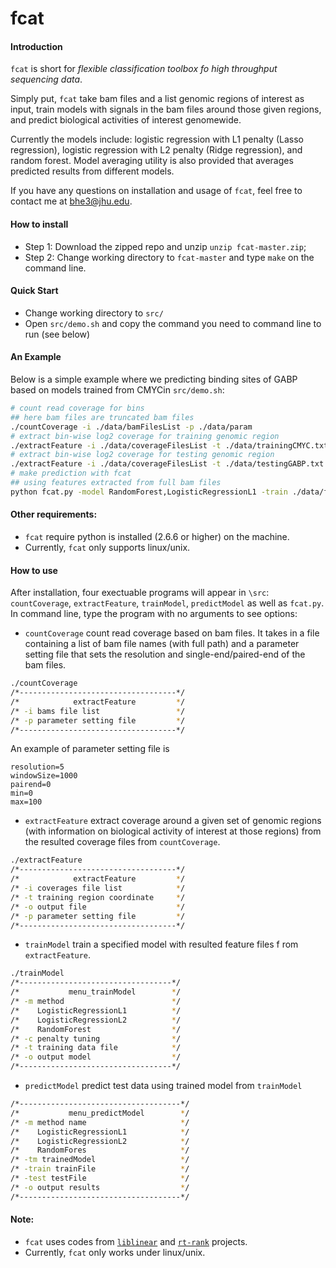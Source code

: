 # fcat

#### Introduction
`fcat` is short for *flexible classification toolbox fo high throughput sequencing data*. 

Simply put, `fcat` take bam files and a list genomic regions of interest as input, train models with signals in the bam files around those given regions, and predict biological activities of interest genomewide. 

Currently the models include: logistic regression with L1 penalty (Lasso regression), logistic regression with L2 penalty (Ridge regression), and random forest. Model averaging utility is also provided that averages predicted results from different models.

If you have any questions on installation and usage of `fcat`, feel free to contact me at bhe3@jhu.edu.

#### How to install

* Step 1: Download the zipped repo and unzip `unzip fcat-master.zip`;
* Step 2: Change working directory to `fcat-master` and type `make` on the command line.

#### Quick Start

* Change working directory to `src/`
* Open `src/demo.sh` and copy the command you need to command line to run (see below)

#### An Example
Below is a simple example where we predicting binding sites of GABP based on models trained from CMYCin `src/demo.sh`:

```bash
# count read coverage for bins
## here bam files are truncated bam files
./countCoverage -i ./data/bamFilesList -p ./data/param
# extract bin-wise log2 coverage for training genomic region
./extractFeature -i ./data/coverageFilesList -t ./data/trainingCMYC.txt -o ./data/feature_trainingCMYC_small.txt -p ./data/param
# extract bin-wise log2 coverage for testing genomic region
./extractFeature -i ./data/coverageFilesList -t ./data/testingGABP.txt -o ./data/feature_testingGABP_small.txt -p ./data/param
# make prediction with fcat 
## using features extracted from full bam files
python fcat.py -model RandomForest,LogisticRegressionL1 -train ./data/feature_trainingCMYC_full.txt_5_1000 -test ./data/feature_testingGABP_full.txt_5_1000 -output ./data/finalResult.txt
```

#### Other requirements:
* `fcat` require python is installed (2.6.6 or higher) on the machine.
* Currently, `fcat` only supports linux/unix.

#### How to use
After installation, four exectuable programs will appear in `\src`: `countCoverage`, `extractFeature`, `trainModel`, `predictModel` as well as `fcat.py`. In command line, type the program with no arguments to see options:

* `countCoverage` count read coverage based on bam files. It takes in a file containing a list of bam file names (with full path) and a parameter setting file that sets the resolution and single-end/paired-end of the bam files. 

```sh
./countCoverage
/*-----------------------------------*/
/*            extractFeature         */
/* -i bams file list                 */
/* -p parameter setting file         */
/*-----------------------------------*/
```

An example of parameter setting file is 
```
resolution=5
windowSize=1000
pairend=0
min=0
max=100
```

* `extractFeature` extract coverage around a given set of genomic regions (with information on biological activity of interest at those regions) from the resulted coverage files from `countCoverage`.
```sh
./extractFeature
/*-----------------------------------*/
/*            extractFeature         */
/* -i coverages file list            */
/* -t training region coordinate     */
/* -o output file                    */
/* -p parameter setting file         */
/*-----------------------------------*/
```

* `trainModel` train a specified model with resulted feature files f rom `extractFeature`.
```sh
./trainModel
/*----------------------------------*/
/*           menu_trainModel        */
/* -m method                        */
/*    LogisticRegressionL1          */
/*    LogisticRegressionL2          */
/*    RandomForest                  */
/* -c penalty tuning                */
/* -t training data file            */
/* -o output model                  */
/*----------------------------------*/
```

* `predictModel` predict test data using trained model from `trainModel`
```sh
/*------------------------------------*/
/*           menu_predictModel        */
/* -m method name                     */
/*    LogisticRegressionL1            */
/*    LogisticRegressionL2            */
/*    RandomFores                     */
/* -tm trainedModel                   */
/* -train trainFile                   */
/* -test testFile                     */
/* -o output results                  */
/*------------------------------------*/
```

#### Note:
* `fcat` uses codes from [`liblinear`](http://www.csie.ntu.edu.tw/~cjlin/liblinear/) and [`rt-rank`](https://sites.google.com/site/rtranking/) projects.
* Currently, `fcat` only works under linux/unix.

